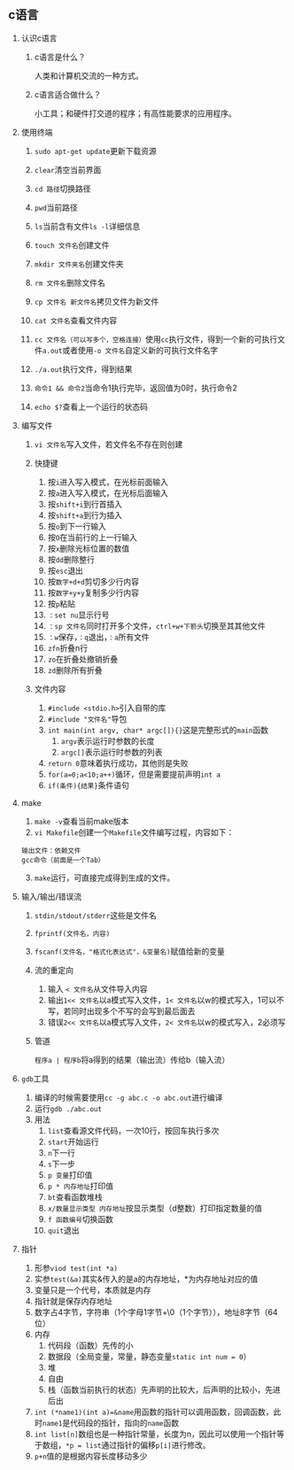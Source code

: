 ## c语言

1. 认识c语言

   1. c语言是什么？

      人类和计算机交流的一种方式。

   1. c语言适合做什么？

      小工具；和硬件打交道的程序；有高性能要求的应用程序。

2. 使用终端

   1. `sudo apt-get update`更新下载资源

   2. `clear`清空当前界面

   3. `cd 路径`切换路径

   4. `pwd`当前路径

   5. `ls`当前含有文件`ls -l`详细信息

   6. `touch 文件名`创建文件

   7. `mkdir 文件夹名`创建文件夹

   8. `rm 文件名`删除文件名

   9. `cp 文件名 新文件名`拷贝文件为新文件

   10. `cat 文件名`查看文件内容

   12. `cc 文件名（可以写多个，空格连接）`使用`cc`执行文件，得到一个新的可执行文件`a.out`或者使用`-o 文件名`自定义新的可执行文件名字

   13. `./a.out`执行文件，得到结果

   14. `命令1 && 命令2`当命令1执行完毕，返回值为0时，执行命令2

   15. `echo $?`查看上一个运行的状态码

3. 编写文件
   1. `vi 文件名`写入文件，若文件名不存在则创建
   
   2. 快捷键
      1. 按`i`进入写入模式，在光标前面输入
      2. 按`a`进入写入模式，在光标后面输入
      3. 按`shift+i`到行首插入
      4. 按`shift+a`到行为插入
      5. 按`o`到下一行输入
      6. 按`O`在当前行的上一行输入
      7. 按`x`删除光标位置的数值
      8. 按`dd`删除整行
      9. 按`esc`退出
      10. 按`数字+d+d`剪切多少行内容
      11. 按`数字+y+y`复制多少行内容
      12. 按`p`粘贴
      13. `：set nu`显示行号
      14. `：sp 文件名`同时打开多个文件，`ctrl+w+下箭头`切换至其其他文件
      15. `：w`保存，`：q`退出，`：a`所有文件
      16. `zfn`折叠n行
      17. `zo`在折叠处撤销折叠
      18. `zd`删除所有折叠
      
   3. 文件内容
      1. `#include <stdio.h>`引入自带的库
      2. `#include "文件名"`导包
      3. `int main(int argv, char* argc[]){}`这是完整形式的`main`函数
         1. `argv`表示运行时参数的长度
         2. `argc[]`表示运行时参数的列表
      4. `return 0`意味着执行成功，其他则是失败
      5. `for(a=0;a<10;a++)`循环，但是需要提前声明`int a`
      6. `if(条件){结果}`条件语句
      
   
4. make
   
   1. `make -v`查看当前make版本
   2. `vi Makefile`创建一个`Makefile`文件编写过程，内容如下：
   ```
   输出文件：依赖文件
   gcc命令（前面是一个Tab）
   ```
   
   3. `make`运行，可直接完成得到生成的文件。
   
5. 输入/输出/错误流

   1. `stdin/stdout/stderr`这些是文件名
   
   2. `fprintf(文件名，内容)`
   
   3. `fscanf(文件名，"格式化表达式"，&变量名)`赋值给新的变量
   
   4. 流的重定向
      1. 输入 `< 文件名`从文件导入内容
      2. 输出`1<< 文件名`以a模式写入文件，`1< 文件名`以w的模式写入，1可以不写，若同时出现多个不写的会写到最后面去
      3. 错误`2<< 文件名`以a模式写入文件，`2< 文件名`以w的模式写入，2必须写
      
   5. 管道
   
      `程序a | 程序b`将a得到的结果（输出流）传给b（输入流）
   
6. `gdb`工具

   1. 编译的时候需要使用`cc -g abc.c -o abc.out`进行编译
   2. 运行`gdb ./abc.out`
   3. 用法
      1. `list`查看源文件代码，一次10行，按回车执行多次
      2. `start`开始运行
      3. `n`下一行
      4. `s`下一步
      5. `p 变量`打印值
      6. `p * 内存地址`打印值
      7. `bt`查看函数堆栈
      8. `x/数量显示类型 内存地址`按显示类型（d整数）打印指定数量的值
      9. `f 函数编号`切换函数
      10. `quit`退出

7. 指针

   1. 形参`viod test(int *a)`
   2. 实参`test(&a)`其实&传入的是a的内存地址，*为内存地址对应的值
   3. 变量只是一个代号，本质就是内存
   4. 指针就是保存内存地址
   5. 数字占4字节，字符串（1个字母1字节+\0（1个字节）），地址8字节（64位）
   6. 内存
      1. 代码段（函数）先传的小
      2. 数据段（全局变量，常量，静态变量`static int num = 0`）
      3. 堆
      4. 自由
      5. 栈（函数当前执行的状态）先声明的比较大，后声明的比较小，先进后出
   7. `int (*name1)(int a)=&name`用函数的指针可以调用函数，回调函数，此时`name1`是代码段的指针，指向的`name`函数
   8. `int list[n]`数组也是一种指针常量，长度为n，因此可以使用一个指针等于数组，`*p = list`通过指针的偏移`p[i]`进行修改。
   9. `p+n`值的是根据内容长度移动多少